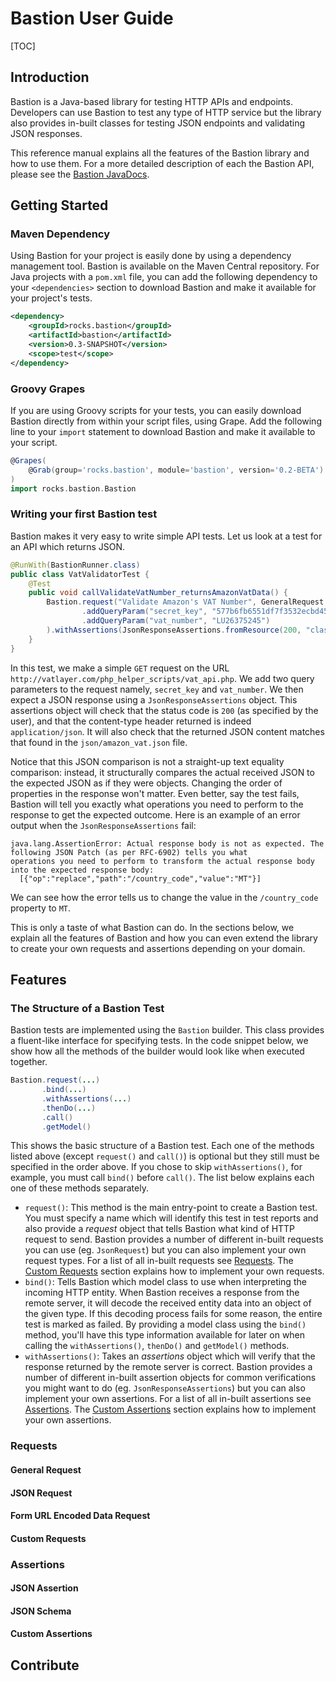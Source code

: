 # Bastion User Guide

[TOC]

## Introduction

Bastion is a Java-based library for testing HTTP APIs and endpoints. Developers can use Bastion to test any type of HTTP service
but the library also provides in-built classes for testing JSON endpoints and validating JSON responses.

This reference manual explains all the features of the Bastion library and how to use them. For a more detailed description of each
the Bastion API, please see the [Bastion JavaDocs](http://bastion.rocks/javadocs/index.html).

## Getting Started

### Maven Dependency

Using Bastion for your project is easily done by using a dependency management tool. Bastion is available on the Maven Central repository.
For Java projects with a `pom.xml` file, you can add the following dependency to your `<dependencies>` section to download Bastion and make
it available for your project's tests.

```xml
<dependency>
    <groupId>rocks.bastion</groupId>
    <artifactId>bastion</artifactId>
    <version>0.3-SNAPSHOT</version>
    <scope>test</scope>
</dependency>
```

### Groovy Grapes

If you are using Groovy scripts for your tests, you can easily download Bastion directly from within your script files, using Grape. Add
the following line to your `import` statement to download Bastion and make it available to your script.

```groovy
@Grapes(
    @Grab(group='rocks.bastion', module='bastion', version='0.2-BETA')
)
import rocks.bastion.Bastion
```

### Writing your first Bastion test

Bastion makes it very easy to write simple API tests. Let us look at a test for an API which returns JSON.
  
```java
@RunWith(BastionRunner.class)
public class VatValidatorTest {
    @Test
    public void callValidateVatNumber_returnsAmazonVatData() {
        Bastion.request("Validate Amazon's VAT Number", GeneralRequest.get("http://vatlayer.com/php_helper_scripts/vat_api.php")
                .addQueryParam("secret_key", "577b6fb6551df7f3532ecbd45ea07ddd")
                .addQueryParam("vat_number", "LU26375245")
        ).withAssertions(JsonResponseAssertions.fromResource(200, "classpath:/json/amazon_vat.json")).call();
    }
}
```

In this test, we make a simple `GET` request on the URL `http://vatlayer.com/php_helper_scripts/vat_api.php`. We add two query parameters
to the request namely, `secret_key` and `vat_number`. We then expect a JSON response using a `JsonResponseAssertions` object. This assertions
object will check that the status code is `200` (as specified by the user), and that the content-type header returned is indeed `application/json`.
It will also check that the returned JSON content matches that found in the `json/amazon_vat.json` file.

Notice that this JSON comparison is not a straight-up text equality comparison: instead, it structurally compares the actual received JSON to
the expected JSON as if they were objects. Changing the order of properties in the response won't matter. Even better, say the test fails, Bastion
will tell you exactly what operations you need to perform to the response to get the expected outcome. Here is an example of an error output when
the `JsonResponseAssertions` fail:

```
java.lang.AssertionError: Actual response body is not as expected. The following JSON Patch (as per RFC-6902) tells you what 
operations you need to perform to transform the actual response body into the expected response body:
  [{"op":"replace","path":"/country_code","value":"MT"}]
```

We can see how the error tells us to change the value in the `/country_code` property to `MT`.

This is only a taste of what Bastion can do. In the sections below, we explain all the features of Bastion and how you can even extend the library
to create your own requests and assertions depending on your domain.

## Features

### The Structure of a Bastion Test

Bastion tests are implemented using the `Bastion` builder. This class provides a fluent-like interface for specifying tests. In the code snippet
below, we show how all the methods of the builder would look like when executed together.

```java
Bastion.request(...)
       .bind(...)
       .withAssertions(...)
       .thenDo(...)
       .call()
       .getModel()
```

This shows the basic structure of a Bastion test. Each one of the methods listed above (except `request()` and `call()`) is optional but they still
must be specified in the order above. If you chose to skip `withAssertions()`, for example, you must call `bind()` before `call()`. The list below
explains each one of these methods separately.

* `request()`: This method is the main entry-point to create a Bastion test. You must specify a name which will identify this test in test reports
and also provide a _request_ object that tells Bastion what kind of HTTP request to send. Bastion provides a number of different
in-built requests you can use (eg. `JsonRequest`) but you can also implement your own request types. For a list of all in-built requests see 
[Requests](#requests). The [Custom Requests](#custom-requests) section explains how to implement your own requests.
* `bind()`: Tells Bastion which model class to use when interpreting the incoming HTTP entity. When Bastion receives a response from the remote
server, it will decode the received entity data into an object of the given type. If this decoding process fails for some reason,
the entire test is marked as failed. By providing a model class using the `bind()` method, you'll have this type information available
for later on when calling the `withAssertions()`, `thenDo()` and `getModel()` methods.
* `withAssertions()`: Takes an _assertions_ object which will verify that the response returned by the remote server is correct. Bastion provides a number of different 
in-built assertion objects for common verifications you might want to do (eg. `JsonResponseAssertions`) but you can also
implement your own assertions. For a list of all in-built assertions see [Assertions](#assertions). The 
[Custom Assertions](#custom-assertions) section explains how to implement your own assertions.

### Requests

#### General Request

#### JSON Request

#### Form URL Encoded Data Request

#### Custom Requests

### Assertions

#### JSON Assertion

#### JSON Schema

#### Custom Assertions

## Contribute